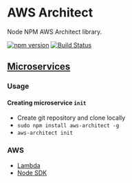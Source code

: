 # AWS Architect
Node NPM AWS Architect library.

[![npm version](https://badge.fury.io/js/aws-architect.svg)](https://badge.fury.io/js/aws-architect)
[![Build Status](https://travis-ci.org/wparad/AWS-Architect.svg?branch=master)](https://travis-ci.org/wparad/AWS-Architect)

## [Microservices](./docs/microservices/index.md)

### Usage

#### Creating microservice `init`

* Create git repository and clone locally
* `sudo npm install aws-architect -g`
* `aws-architect init`

### AWS

* [Lambda](http://docs.aws.amazon.com/AWSJavaScriptSDK/latest/AWS/Lambda.html)
* [Node SDK](http://docs.aws.amazon.com/AWSJavaScriptSDK/guide/node-configuring.html)
